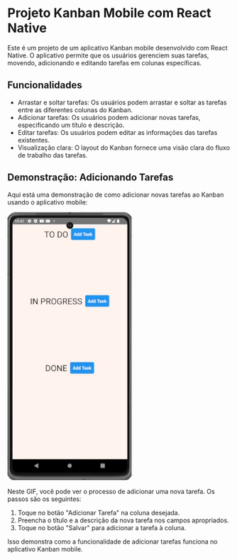 # Projeto Kanban Mobile com React Native

Este é um projeto de um aplicativo Kanban mobile desenvolvido com React Native. O aplicativo permite que os usuários gerenciem suas tarefas, movendo, adicionando e editando tarefas em colunas específicas.

## Funcionalidades

- Arrastar e soltar tarefas: Os usuários podem arrastar e soltar as tarefas entre as diferentes colunas do Kanban.
- Adicionar tarefas: Os usuários podem adicionar novas tarefas, especificando um título e descrição.
- Editar tarefas: Os usuários podem editar as informações das tarefas existentes.
- Visualização clara: O layout do Kanban fornece uma visão clara do fluxo de trabalho das tarefas.

## Demonstração: Adicionando Tarefas

Aqui está uma demonstração de como adicionar novas tarefas ao Kanban usando o aplicativo mobile:

![Adicionar Tarefas](https://github.com/PeterBaptista/KanbanTT/blob/master/kanbanMobile/components/adcionarTask.gif)

Neste GIF, você pode ver o processo de adicionar uma nova tarefa. Os passos são os seguintes:

1. Toque no botão "Adicionar Tarefa" na coluna desejada.
2. Preencha o título e a descrição da nova tarefa nos campos apropriados.
3. Toque no botão "Salvar" para adicionar a tarefa à coluna.

Isso demonstra como a funcionalidade de adicionar tarefas funciona no aplicativo Kanban mobile.
